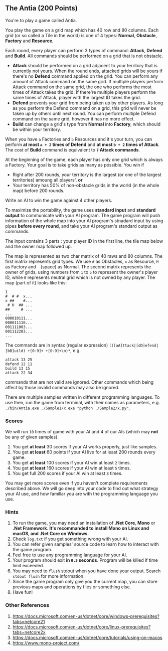 ## The Antia (200 Points)

You're to play a game called Antia.

You play the game on a grid map which has 40 row and 80 columns. Each grid (or so called a Tile in the world) is one of 4 types: **Normal**, **Obstacle**, **Factory** and **Resource**.

Each round, every player can perform 3 types of command: **Attack**, **Defend** and **Build**. All commands should be performed on a grid that is not obstacle.
* **Attack** should be performed on a grid adjacent to your territory that is currently not yours. When the round ends, attacked grids will be yours if there's no **Defend** command applied on the grid. You can perform any amount of Attack command on the same grid. If multiple players perform Attack command on the same grid, the one who performs the most times of Attack takes the grid. If there're multiple players perform the same times of Attack, player with the largest ID takes the grid.
* **Defend** prevents your grid from being taken up by other players. As long as you perform the Defend command on a grid, this grid will never be taken up by others until next round. You can perform multiple Defend command on the same grid, however it has no more effect.
* **Build** can change a grid's type from **Normal** into **Factory**, which should be within your territory.

When you have `a` Factories and `b` Resources and it's your turn, you can perform **at most `a + 2` times of Defend** and **at most `b + 2` times of Attack**. The cost of **Build** command is equivalent to **`7` Attack commands**.

At the beginning of the game, each player has only one grid which is always a Factory. Your goal is to take grids as many as possible. You win if
* Right after 200 rounds, your territory is the largest (or one of the largest territories) amoung all players', **or**
* Your territory has 50% of non-obstacle grids in the world (in the whole map) before 200 rounds.

Write an AI to win the game against 4 other players.

To maximize the portability, the game uses **standard input** and **standard output** to communicate with your AI program. The game program will push information of the whole map into your AI program's stnadard input by using pipes **before every round**, and take your AI program's standard output as commands.

The input contains 3 parts : your player ID in the first line, the tile map below and the owner map followed up.

The map is represented as two char matrix of 40 raws and 80 columns. The first matrix represents grid types. We use `#` as Obstacles, `x` as Resource, `H` as Factory and ` ` (space) as Normal. The second matrix represents the owner of grids, using numbers from `1` to `5` to represent the owner's player ID, while `0` represents neutral grid which is not owned by any player. The map (part of it) looks like this:
```
1
#  # #  x...
x ##    #...
 # H  ## ...
##     # ...
...
000010111...
000011110...
001111003...
001112203...
...
```

The commands are in syntax (regular expression) `(([aA]ttack|[dD]efend|[bB]uild) +[0-9]+ +[0-9]+\n)*`, e.g.
```
attack 13 25
defend 12 11
build 13 15
attack 22 34
```
commands that are not valid are ignored. Other commands which being affect by those invalid commands may also be ignored.

There are multiple samples written in different programming languages. To use then, run the game from terminal, with their names as parameters, e.g. `./bin/Antia.exe ./Sample1/x.exe "python ./Sample2/x.py"`. 

### Scores

We will run `10` times of game with your AI and 4 of our AIs (which may **not** be any of given samples).

1. You get **at least** 30 scores if your AI works properly, just like samples.
2. You get **at least** 60 points if your AI live for at least 200 rounds every game.
3. You get **at least** 100 scores if your AI win at least `2` times.
4. You get **at least** 160 scores if your AI win at least `5` times.
5. You get full 200 scores if your AI win at least `8` times.

You may get more scores even if you haven't complete requirements described above.
We will go deep into your code to find out what strategy your AI use, and how famillar you are with the programming language you use.

### Hints
1. To run the game, you may need an installation of **.Net Core**, **Mono** or **.Net Framework**. **It's recommanded to install Mono on Linux and macOS, and .Net Core on Windows**.
2. Check `log.txt` if you get something wrong with your AI.
3. You can refer given samples' source code to learn how to interact with the game program.
4. Feel free to use any programming language for your AI.
5. Your program should exit **in `0.5` seconds**. Program will be killed if time limit exceeded.
6. You may need to `flush` stdout when you have done your output. Search `stdout flush` for more information.
7. Since the game program only give you the current map, you can store previous maps and operations by files or something else.
8. Have fun!

### Other References
1. https://docs.microsoft.com/en-us/dotnet/core/windows-prerequisites?tabs=netcore21
2. https://docs.microsoft.com/en-us/dotnet/core/linux-prerequisites?tabs=netcore2x
3. https://docs.microsoft.com/en-us/dotnet/core/tutorials/using-on-macos
4. https://www.mono-project.com/
